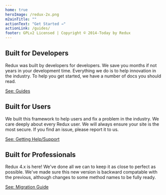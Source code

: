 ```yaml
---
home: true
heroImage: /redux-2x.png
m2ainTitle: ""
actionText: "Get Started →"
actionLink: /guides/
footer: GPLv2 Licensed | Copyright © 2014-Today by Redux
---
```


<style>
.home .hero h1 {
  display: none;
}
.home .hero img {
  width: 632px;
}
</style>

<div class="features">
  <div class="feature">
  
## Built for Developers
Redux was built by developers for developers. We save you months if not years in your development time. Everything we
do is to help innovation in the industry. To help you get started, we have a number of docs you should read.

[See: Guides](./guides/)

  </div>
  <div class="feature">

## Built for Users
We built this framework to help users and fix a problem in the industry. We care deeply about every Redux user.
We will always ensure your site is the most secure. If you find an issue, please report it to us.

[See: Getting Help/Support](guides/basics/support-defined.md)

  </div>
  <div class="feature">

## Built for Professionals
Redux 4.x is here! We've done all we can to keep it as close to perfect as possible. We've made sure this 
new version is backward compatable with the previous, although changes to some method names to be fully ready.

[See: Migration Guide](guides/other/migration-guide.md)

  </div>
</div>